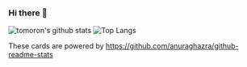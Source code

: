 ### Hi there 👋
![tomoron's github stats](https://github-readme-stats.vercel.app/api?username=tomoron&count_private=true&show_icons=true&theme=monokai)
![Top Langs](https://github-readme-stats.vercel.app/api/top-langs/?username=tomoron&theme=monokai)

These cards are powered by https://github.com/anuraghazra/github-readme-stats
<!--
**tomoron/tomoron** is a ✨ _special_ ✨ repository because its `README.md` (this file) appears on your GitHub profile.
